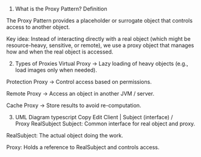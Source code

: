 1. What is the Proxy Pattern?
Definition

The Proxy Pattern provides a placeholder or surrogate object that controls access to another object.

Key idea: Instead of interacting directly with a real object (which might be resource-heavy, sensitive, or remote), we use a proxy object that manages how and when the real object is accessed.

2. Types of Proxies
Virtual Proxy → Lazy loading of heavy objects (e.g., load images only when needed).

Protection Proxy → Control access based on permissions.

Remote Proxy → Access an object in another JVM / server.

Cache Proxy → Store results to avoid re-computation.

3. UML Diagram
typescript
Copy
Edit
   Client
     |
   Subject (interface)
   /         \
Proxy      RealSubject
Subject: Common interface for real object and proxy.

RealSubject: The actual object doing the work.

Proxy: Holds a reference to RealSubject and controls access.